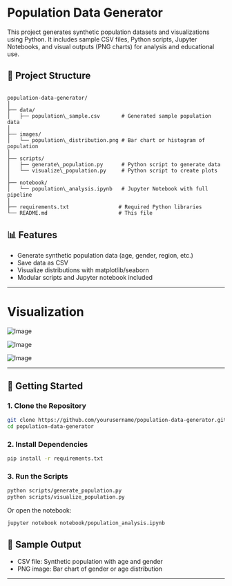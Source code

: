 # Population Data Generator

This project generates synthetic population datasets and visualizations using Python. It includes sample CSV files, Python scripts, Jupyter Notebooks, and visual outputs (PNG charts) for analysis and educational use.

## 📁 Project Structure



```

population-data-generator/
│
├── data/
│   ├── population\_sample.csv       # Generated sample population data
│
├── images/
│   └── population\_distribution.png # Bar chart or histogram of population
│
├── scripts/
│   ├── generate\_population.py      # Python script to generate data
│   └── visualize\_population.py     # Python script to create plots
│
├── notebook/
│   └── population\_analysis.ipynb   # Jupyter Notebook with full pipeline
│
├── requirements.txt                # Required Python libraries
└── README.md                       # This file

````

## 📊 Features

- Generate synthetic population data (age, gender, region, etc.)
- Save data as CSV
- Visualize distributions with matplotlib/seaborn
- Modular scripts and Jupyter notebook included

---

# Visualization 

![Image](https://github.com/user-attachments/assets/51335ca2-8563-45e2-856f-1638a0c90fbc)

![Image](https://github.com/user-attachments/assets/cf6669f6-91c7-4d76-8c47-798fdec316d5)

![Image](https://github.com/user-attachments/assets/4212c315-5809-44dd-baec-04875f6649a4)

---



## 🚀 Getting Started

### 1. Clone the Repository

```bash
git clone https://github.com/yourusername/population-data-generator.git
cd population-data-generator
````

### 2. Install Dependencies

```bash
pip install -r requirements.txt
```

### 3. Run the Scripts

```bash
python scripts/generate_population.py
python scripts/visualize_population.py
```

Or open the notebook:

```bash
jupyter notebook notebook/population_analysis.ipynb
```

## 🧪 Sample Output

* CSV file: Synthetic population with age and gender
* PNG image: Bar chart of gender or age distribution

---

